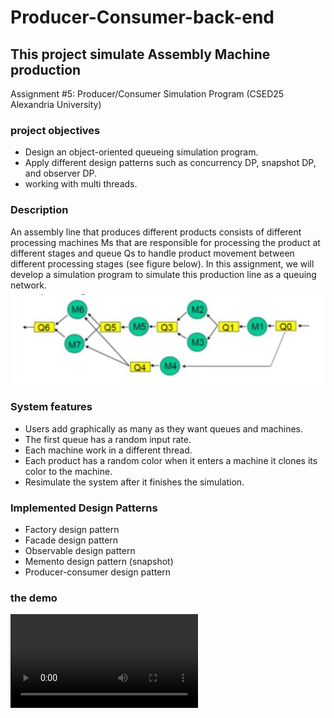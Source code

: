# Producer-Consumer-back-end
## This project simulate Assembly Machine production

Assignment #5: Producer/Consumer Simulation Program (CSED25 Alexandria University)

### project objectives
- Design an object-oriented queueing simulation program.
- Apply different design patterns such as concurrency DP, snapshot DP, and observer DP.
- working with multi threads. 

### Description 
An assembly line that produces different products consists of different processing machines Ms that are
responsible for processing the product at different stages and queue Qs to handle product movement
between different processing stages (see figure below). In this assignment, we will develop a simulation
program to simulate this production line as a queuing network.
![img.png](readmeData/img.png)

### System features
- Users add graphically as many as they want queues and machines. 
- The first queue has a random input rate. 
- Each machine work in a different thread. 
- Each product has a random color when it enters a machine it clones its color to the machine. 
- Resimulate the system after it finishes the simulation.

### Implemented Design Patterns
- Factory design pattern 
- Facade design pattern 
- Observable design pattern 
- Memento design pattern (snapshot)
- Producer-consumer design pattern

### the demo
![Project Demo](readmeData/producer-consumer%20demo.mp4)




